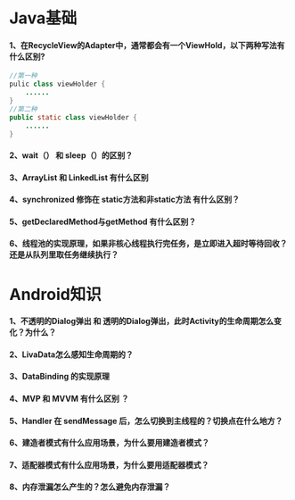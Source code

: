 # **Java基础**

#### 1、在RecycleView的Adapter中，通常都会有一个ViewHold，以下两种写法有什么区别?

```java
//第一种
pulic class viewHolder {
    ......
}
//第二种
public static class viewHolder {
    ......
}
```



#### 2、wait（） 和  sleep（）的区别？



#### 3、ArrayList 和 LinkedList 有什么区别



#### 4、synchronized 修饰在 static方法和非static方法 有什么区别？



#### 5、getDeclaredMethod与getMethod 有什么区别？



#### 6、线程池的实现原理，如果非核心线程执行完任务，是立即进入超时等待回收？还是从队列里取任务继续执行？

# **Android知识**

#### 1、不透明的Dialog弹出 和 透明的Dialog弹出，此时Activity的生命周期怎么变化？为什么？



#### 2、LivaData怎么感知生命周期的？



#### 3、DataBinding 的实现原理



#### 4、MVP 和 MVVM 有什么区别 ？



#### 5、Handler 在 sendMessage 后，怎么切换到主线程的？切换点在什么地方？



#### 6、建造者模式有什么应用场景，为什么要用建造者模式？



#### 7、适配器模式有什么应用场景，为什么要用适配器模式？



#### 8、内存泄漏怎么产生的？怎么避免内存泄漏？
